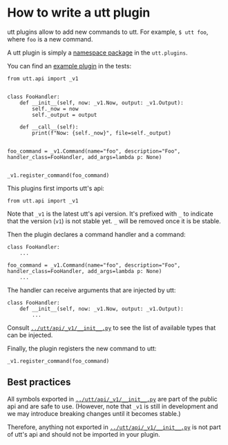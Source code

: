 # How to write a utt plugin

utt plugins allow to add new commands to utt. For example, `$ utt
foo`, where `foo` is a new command.

A utt plugin is simply a [namespace
package](https://packaging.python.org/guides/packaging-namespace-packages/)
in the `utt.plugins`.

You can find an [example plugin](../test/integration/utt_foo_plugin)
in the tests:

```
from utt.api import _v1


class FooHandler:
    def __init__(self, now: _v1.Now, output: _v1.Output):
        self._now = now
        self._output = output

    def __call__(self):
        print(f"Now: {self._now}", file=self._output)


foo_command = _v1.Command(name="foo", description="Foo", handler_class=FooHandler, add_args=lambda p: None)


_v1.register_command(foo_command)
```

This plugins first imports utt's api:

```
from utt.api import _v1
```

Note that `_v1` is the latest utt's api version. It's prefixed with
`_` to indicate that the version (`v1`) is not stable yet. `_` will be
removed once it is be stable.

Then the plugin declares a command handler and a command:

```
class FooHandler:
    ...

foo_command = _v1.Command(name="foo", description="Foo", handler_class=FooHandler, add_args=lambda p: None)
    ...
```

The handler can receive arguments that are injected by utt:

```
class FooHandler:
    def __init__(self, now: _v1.Now, output: _v1.Output):
        ...
```

Consult [`../utt/api/_v1/__init__.py`](../utt/api/_v1/__init__.py) to
see the list of available types that can be injected.

Finally, the plugin registers the new command to utt:

```
_v1.register_command(foo_command)
```


## Best practices

All symbols exported in
[`../utt/api/_v1/__init__.py`](../utt/api/_v1/__init__.py) are part of
the public api and are safe to use. (However, note that `_v1` is still
in development and we may introduce breaking changes until it becomes
stable.)

Therefore, anything not exported in
[`../utt/api/_v1/__init__.py`](../utt/api/_v1/__init__.py) is not part
of utt's api and should not be imported in your plugin.
